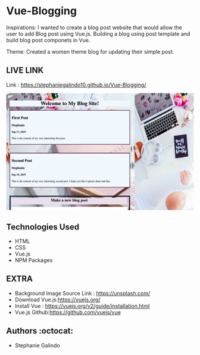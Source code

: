 # Vue-Blogging

Inspirations: I wanted to create a blog post website that would allow the user to add Blog post using Vue.js. Building a blog using post template and build blog post componets in Vue.


Theme: Created a women theme blog for updating their simple post. 

## LIVE LINK 
Link : https://stephaniegalindo10.github.io/Vue-Blogging/

![Vue-Blogging Website](https://github.com/StephanieGalindo10/Vue-Blogging/blob/master/images/Screen%20Shot%202019-09-21%20at%209.49.33%20AM.png)



## Technologies Used 
* HTML
* CSS
* Vue.js
* NPM Packages




## EXTRA
* Background Image Source  Link : https://unsplash.com/
* Download Vue.js:https://vuejs.org/
* Install Vue : https://vuejs.org/v2/guide/installation.html
* Vue.js Github:https://github.com/vuejs/vue



## Authors :octocat:
* Stephanie Galindo 

